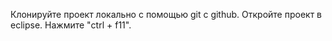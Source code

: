 Клонируйте проект локально с помощью git с github.
Откройте проект в eclipse.
Нажмите "ctrl + f11".
